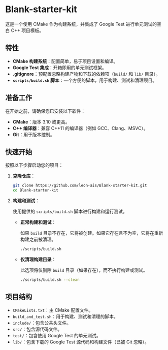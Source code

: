 # Blank-starter-kit

这是一个使用 CMake 作为构建系统，并集成了 Google Test 进行单元测试的空白 C++ 项目模板。

## 特性

-   **CMake 构建系统**：配置简单，易于项目设置和编译。
-   **Google Test 集成**：开箱即用的单元测试框架。
-   **.gitignore**：预配置忽略构建产物和下载的依赖项（`build/` 和 `lib/` 目录）。
-   **`scripts/build.sh` 脚本**：一个方便的脚本，用于构建、测试和清理项目。

## 准备工作

在开始之前，请确保您已安装以下软件：

-   **CMake**：版本 3.10 或更高。
-   **C++ 编译器**：兼容 C++11 的编译器（例如 GCC、Clang、MSVC）。
-   **Git**：用于版本控制。

## 快速开始

按照以下步骤启动您的项目：

1.  **克隆仓库**：

    ```bash
    git clone https://github.com/leon-ais/Blank-starter-kit.git
    cd Blank-starter-kit
    ```

2.  **构建和测试**：

    使用提供的 `scripts/build.sh` 脚本进行构建和运行测试。

    -   **正常构建和测试**：

        如果 `build` 目录不存在，它将被创建。如果它存在且不为空，它将在重新构建之前被清理。

        ```bash
        ./scripts/build.sh
        ```

    -   **仅清理构建目录**：

        此选项将仅删除 `build` 目录（如果存在），而不执行构建或测试。

        ```bash
        ./scripts/build.sh --clean
        ```

## 项目结构

-   `CMakeLists.txt`：主 CMake 配置文件。
-   `build_and_test.sh`：用于构建、测试和清理的脚本。
-   `include/`：包含公共头文件。
-   `src/`：包含源代码文件。
-   `test/`：包含使用 Google Test 的单元测试。
-   `lib/`：包含下载的 Google Test 源代码和构建文件（已被 Git 忽略）。